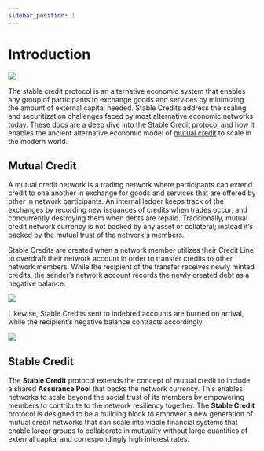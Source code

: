 ```yaml
---
sidebar_position: 1
---
```


# Introduction

<img src="/img/ben-frank.png"/>

The stable credit protocol is an alternative economic system that enables any group of participants to exchange goods and services by minimizing the amount of external capital needed. Stable Credits address the scaling and securitization challenges faced by most alternative economic networks today. These docs are a deep dive into the Stable Credit protocol and how it enables the ancient alternative economic model of [mutual credit](https://en.wikipedia.org/wiki/Mutual_credit) to scale in the modern world.

## Mutual Credit

A mutual credit network is a trading network where participants can extend credit to one another in exchange for goods and services that are offered by other in network participants. An internal ledger keeps track of the exchanges by recording new issuances of credits when trades occur, and concurrently destroying them when debts are repaid. Traditionally, mutual credit network currency is not backed by any asset or collateral; instead it’s backed by the mutual trust of the network's members.

Stable Credits are created when a network member utilizes their Credit Line to overdraft their network account in order to transfer credits to other network members. While the recipient of the transfer receives newly minted credits, the sender’s network account records the newly created debt as a negative balance.

<img src="/img/mutual-1.png"/>

Likewise, Stable Credits sent to indebted accounts are burned on arrival, while the recipient’s negative balance contracts accordingly.

<img src="/img/mutual-2.png"/>

## Stable Credit

The **Stable Credit** protocol extends the concept of mutual credit to include a shared **Assurance Pool** that backs the network currency. This enables networks to scale beyond the social trust of its members by empowering members to contribute to the network resiliency together. The **Stable Credit** protocol is designed to be a building block to empower a new generation of mutual credit networks that can scale into viable financial systems that enable larger groups to collaborate in mutuality without large quantities of external capital and correspondingly high interest rates.
